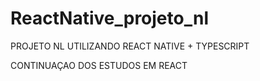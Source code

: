 # ReactNative_projeto_nl


PROJETO NL UTILIZANDO REACT NATIVE + TYPESCRIPT

CONTINUAÇAO DOS ESTUDOS EM REACT
